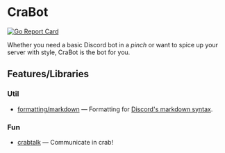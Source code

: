 # CraBot

[![Go Report Card](https://goreportcard.com/badge/github.com/ArkhamCookie/crabot)](https://goreportcard.com/report/github.com/ArkhamCookie/crabot)

Whether you need a basic Discord bot in a *pinch* or want to spice up your server with style, CraBot is the bot for you.

## Features/Libraries

### Util

- [formatting/markdown](/lib/formatting/markdown)
  — Formatting for [Discord's markdown syntax](https://www.markdownguide.org/tools/discord/).

### Fun

- [crabtalk](/lib/crabtalk/)
  — Communicate in crab!
